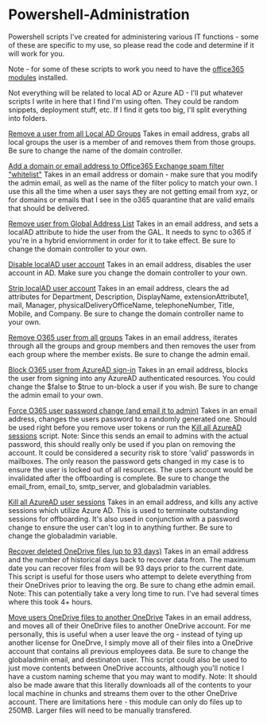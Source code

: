 # Powershell-Administration
Powershell scripts I've created for administering various IT functions - some of these are specific to my use, so please read the code and determine if it will work for you.

Note - for some of these scripts to work you need to have the [office365 modules](https://docs.microsoft.com/en-us/office365/enterprise/powershell/connect-to-all-office-365-services-in-a-single-windows-powershell-window) installed.

Not everything will be related to local AD or Azure AD - I'll put whatever scripts I write in here that I find I'm using often. They could be random snippets, deployment stuff, etc. If I find it gets too big, I'll split everything into folders.

[Remove a user from all Local AD Groups](https://github.com/zackoch/Powershell-Administration/blob/master/remove_user_from_all_localAD_groups.ps1)
Takes in email address, grabs all local groups the user is a member of and removes them from those groups. Be sure to change the name of the domain controller.

[Add a domain or email address to Office365 Exchange spam filter "whitelist"](https://github.com/zackoch/Powershell-Administration/blob/master/whitelist_o365_exchange.ps1)
Takes in an email address or domain - make sure that you modify the admin email, as well as the name of the filter policy to match your own. I use this all the time when a user says they are not getting email from xyz, or for domains or emails that I see in the o365 quarantine that are valid emails that should be delivered.

[Remove user from Global Address List](https://github.com/zackoch/Powershell-Administration/blob/master/localAD_hide_from_global_address_lists.ps1)
Takes in an email address, and sets a localAD attribute to hide the user from the GAL. It needs to sync to o365 if you're in a hybrid enviornment in order for it to take effect. Be sure to change the domain controller to your own.

[Disable localAD user account](https://github.com/zackoch/Powershell-Administration/blob/master/disable_localad_account.ps1)
Takes in an email address, disables the user account in AD. Make sure you change the domain controller to your own.

[Strip localAD user account](https://github.com/zackoch/Powershell-Administration/blob/master/strip_user_localad_account.ps1)
Takes in an email address, clears the ad attributes for Department, Description, DisplayName, extensionAttribute1, mail, Manager, physicalDeliveryOfficeName, telephoneNumber, Title, Mobile, and Company. Be sure to change the domain controller name to your own.

[Remove O365 user from all groups](https://github.com/zackoch/Powershell-Administration/blob/master/remove_o365_user_from_all_groups.ps1)
Takes in an email address, iterates through all the groups and group members and then removes the user from each group where the member exists. Be sure to change the admin email.

[Block O365 user from AzureAD sign-in](https://github.com/zackoch/Powershell-Administration/blob/master/block_azureAD_user_from_signin.ps1)
Takes in an email address, blocks the user from signing into any AzureAD authenticated resources. You could change the $false to $true to un-block a user if you wish. Be sure to change the admin email to your own.

[Force O365 user password change (and email it to admin)](https://github.com/zackoch/Powershell-Administration/blob/master/force_change_o365_user_password.ps1)
Takes in an email address, changes the users password to a randomly generated one. Should be used right before you remove user tokens or run the [Kill all AzureAD sessions](https://github.com/zackoch/Powershell-Administration/blob/master/kill_all_azureAD_sessions.ps1) script. Note: Since this sends an email to admins with the actual password, this should really only be used if you plan on removing the account. It could be considered a security risk to store 'valid' passwords in mailboxes. The only reason the password gets changed in my case is to ensure the user is locked out of all resources. The users account would be invalidated after the offboarding is complete. Be sure to change the email_from, email_to, smtp_server, and globaladmin variables.

[Kill all AzureAD user sessions](https://github.com/zackoch/Powershell-Administration/blob/master/kill_all_azureAD_sessions.ps1)
Takes in an email address, and kills any active sessions which utilize Azure AD. This is used to terminate outstanding sessions for offboarding. It's also used in conjunction with a password change to ensure the user can't log in to anything further. Be sure to change the globaladmin variable. 

[Recover deleted OneDrive files (up to 93 days)](https://github.com/zackoch/Powershell-Administration/blob/master/recover_deleted_onedrive_files.ps1)
Takes in an email address and the number of historical days back to recover data from. The maximum date you can recover files from will be 93 days prior to the current date. This script is useful for those users who attempt to delete everything from their OneDrives prior to leaving the org. Be sure to chang ethe admin email. Note: This can potentially take a very long time to run. I've had several times where this took 4+ hours.

[Move users OneDrive files to another OneDrive](https://github.com/zackoch/Powershell-Administration/blob/master/move_onedrive_files_to_another_onedrive_account.ps1)
Takes in an email address, and moves all of their OneDrive files to another OneDrive account. For me personally, this is useful when a user leave the org - instead of tying up another license for OneDrve, I simply move all of their files into a OneDrive account that contains all previous employees data. Be sure to change the globaladmin email, and destinaton user. This script could also be used to just move contents between OneDrive accounts, although you'll notice I have a custom naming scheme that you may want to modify. Note: It should also be made aware that this literally downloads all of the contents to your local machine in chunks and streams them over to the other OneDrive account. There are limitations here - this module can only do files up to 250MB. Larger files will need to be manually transfered.
